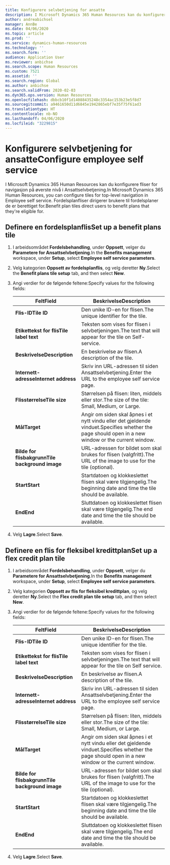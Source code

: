 ```yaml
---
title: Konfigurere selvbetjening for ansatte
description: I Microsoft Dynamics 365 Human Resources kan du konfigurere fliser for navigasjon på øverste nivå i Ansattselvbetjening.
author: andreabichsel
manager: AnnBe
ms.date: 04/06/2020
ms.topic: article
ms.prod: ''
ms.service: dynamics-human-resources
ms.technology: ''
ms.search.form: ''
audience: Application User
ms.reviewer: anbichse
ms.search.scope: Human Resources
ms.custom: 7521
ms.assetid: ''
ms.search.region: Global
ms.author: anbichse
ms.search.validFrom: 2020-02-03
ms.dyn365.ops.version: Human Resources
ms.openlocfilehash: dbbcb10f1d14088435248c3354ac153b23e5f8d7
ms.sourcegitcommit: a9461650d11d6845e1942865ebf7e35f75f61ad3
ms.translationtype: HT
ms.contentlocale: nb-NO
ms.lasthandoff: 04/06/2020
ms.locfileid: "3229815"
---
```

# <a name="configure-employee-self-service"></a><span data-ttu-id="3bb64-103">Konfigurere selvbetjening for ansatte</span><span class="sxs-lookup"><span data-stu-id="3bb64-103">Configure employee self service</span></span>

<span data-ttu-id="3bb64-104">I Microsoft Dynamics 365 Human Resources kan du konfigurere fliser for navigasjon på øverste nivå i Ansattselvbetjening.</span><span class="sxs-lookup"><span data-stu-id="3bb64-104">In Microsoft Dynamics 365 Human Resources, you can configure tiles for top-level navigation in Employee self service.</span></span> <span data-ttu-id="3bb64-105">Fordelsplanfliser dirigerer brukere til fordelsplaner de er berettiget for.</span><span class="sxs-lookup"><span data-stu-id="3bb64-105">Benefit plan tiles direct users to benefit plans that they're eligible for.</span></span>

## <a name="set-up-a-benefit-plans-tile"></a><span data-ttu-id="3bb64-106">Definere en fordelsplanflis</span><span class="sxs-lookup"><span data-stu-id="3bb64-106">Set up a benefit plans tile</span></span>

1. <span data-ttu-id="3bb64-107">I arbeidsområdet **Fordelsbehandling**, under **Oppsett**, velger du **Parametere for Ansattselvbetjening**.</span><span class="sxs-lookup"><span data-stu-id="3bb64-107">In the **Benefits management** workspace, under **Setup**, select **Employee self service parameters**.</span></span>

2. <span data-ttu-id="3bb64-108">Velg kategorien **Oppsett av fordelsplanflis**, og velg deretter **Ny**.</span><span class="sxs-lookup"><span data-stu-id="3bb64-108">Select the **Benefit plans tile setup** tab, and then select **New**.</span></span>

3. <span data-ttu-id="3bb64-109">Angi verdier for de følgende feltene:</span><span class="sxs-lookup"><span data-stu-id="3bb64-109">Specify values for the following fields:</span></span>

   | <span data-ttu-id="3bb64-110">Felt</span><span class="sxs-lookup"><span data-stu-id="3bb64-110">Field</span></span> | <span data-ttu-id="3bb64-111">Beskrivelse</span><span class="sxs-lookup"><span data-stu-id="3bb64-111">Description</span></span> |
   | --- | --- |
   | <span data-ttu-id="3bb64-112">**Flis-ID**</span><span class="sxs-lookup"><span data-stu-id="3bb64-112">**Tile ID**</span></span> | <span data-ttu-id="3bb64-113">Den unike ID-en for flisen.</span><span class="sxs-lookup"><span data-stu-id="3bb64-113">The unique identifier for the tile.</span></span> |
   | <span data-ttu-id="3bb64-114">**Etikettekst for flis**</span><span class="sxs-lookup"><span data-stu-id="3bb64-114">**Tile label text**</span></span> | <span data-ttu-id="3bb64-115">Teksten som vises for flisen i selvbetjeningen.</span><span class="sxs-lookup"><span data-stu-id="3bb64-115">The text that will appear for the tile on Self-service.</span></span> |
   | <span data-ttu-id="3bb64-116">**Beskrivelse**</span><span class="sxs-lookup"><span data-stu-id="3bb64-116">**Description**</span></span> | <span data-ttu-id="3bb64-117">En beskrivelse av flisen.</span><span class="sxs-lookup"><span data-stu-id="3bb64-117">A description of the tile.</span></span> |
   | <span data-ttu-id="3bb64-118">**Internett-adresse**</span><span class="sxs-lookup"><span data-stu-id="3bb64-118">**Internet address**</span></span> | <span data-ttu-id="3bb64-119">Skriv inn URL-adressen til siden Ansattselvbetjening.</span><span class="sxs-lookup"><span data-stu-id="3bb64-119">Enter the URL to the employee self service page.</span></span> |
   | <span data-ttu-id="3bb64-120">**Flisstørrelse**</span><span class="sxs-lookup"><span data-stu-id="3bb64-120">**Tile size**</span></span> | <span data-ttu-id="3bb64-121">Størrelsen på flisen: liten, middels eller stor.</span><span class="sxs-lookup"><span data-stu-id="3bb64-121">The size of the tile: Small, Medium, or Large.</span></span> |
   | <span data-ttu-id="3bb64-122">**Mål**</span><span class="sxs-lookup"><span data-stu-id="3bb64-122">**Target**</span></span> | <span data-ttu-id="3bb64-123">Angir om siden skal åpnes i et nytt vindu eller det gjeldende vinduet.</span><span class="sxs-lookup"><span data-stu-id="3bb64-123">Specifies whether the page should open in a new window or the current window.</span></span> |
   | <span data-ttu-id="3bb64-124">**Bilde for flisbakgrunn**</span><span class="sxs-lookup"><span data-stu-id="3bb64-124">**Tile background image**</span></span> | <span data-ttu-id="3bb64-125">URL-adressen for bildet som skal brukes for flisen (valgfritt).</span><span class="sxs-lookup"><span data-stu-id="3bb64-125">The URL of the image to use for the tile (optional).</span></span> |
   | <span data-ttu-id="3bb64-126">**Start**</span><span class="sxs-lookup"><span data-stu-id="3bb64-126">**Start**</span></span> | <span data-ttu-id="3bb64-127">Startdatoen og klokkeslettet flisen skal være tilgjengelig.</span><span class="sxs-lookup"><span data-stu-id="3bb64-127">The beginning date and time the tile should be available.</span></span> |
   | <span data-ttu-id="3bb64-128">**End**</span><span class="sxs-lookup"><span data-stu-id="3bb64-128">**End**</span></span> | <span data-ttu-id="3bb64-129">Sluttdatoen og klokkeslettet flisen skal være tilgjengelig.</span><span class="sxs-lookup"><span data-stu-id="3bb64-129">The end date and time the tile should be available.</span></span> |

4. <span data-ttu-id="3bb64-130">Velg **Lagre**.</span><span class="sxs-lookup"><span data-stu-id="3bb64-130">Select **Save**.</span></span>

## <a name="set-up-a-flex-credit-plan-tile"></a><span data-ttu-id="3bb64-131">Definere en flis for fleksibel kredittplan</span><span class="sxs-lookup"><span data-stu-id="3bb64-131">Set up a flex credit plan tile</span></span>

1. <span data-ttu-id="3bb64-132">I arbeidsområdet **Fordelsbehandling**, under **Oppsett**, velger du **Parametere for Ansattselvbetjening**.</span><span class="sxs-lookup"><span data-stu-id="3bb64-132">In the **Benefits management** workspace, under **Setup**, select **Employee self service parameters**.</span></span>

2. <span data-ttu-id="3bb64-133">Velg kategorien **Oppsett av flis for fleksibel kredittplan**, og velg deretter **Ny**.</span><span class="sxs-lookup"><span data-stu-id="3bb64-133">Select the **Flex credit plan tile setup** tab, and then select **New**.</span></span>

3. <span data-ttu-id="3bb64-134">Angi verdier for de følgende feltene:</span><span class="sxs-lookup"><span data-stu-id="3bb64-134">Specify values for the following fields:</span></span>

   | <span data-ttu-id="3bb64-135">Felt</span><span class="sxs-lookup"><span data-stu-id="3bb64-135">Field</span></span> | <span data-ttu-id="3bb64-136">Beskrivelse</span><span class="sxs-lookup"><span data-stu-id="3bb64-136">Description</span></span> |
   | --- | --- |
   | <span data-ttu-id="3bb64-137">**Flis-ID**</span><span class="sxs-lookup"><span data-stu-id="3bb64-137">**Tile ID**</span></span> | <span data-ttu-id="3bb64-138">Den unike ID-en for flisen.</span><span class="sxs-lookup"><span data-stu-id="3bb64-138">The unique identifier for the tile.</span></span> |
   | <span data-ttu-id="3bb64-139">**Etikettekst for flis**</span><span class="sxs-lookup"><span data-stu-id="3bb64-139">**Tile label text**</span></span> | <span data-ttu-id="3bb64-140">Teksten som vises for flisen i selvbetjeningen.</span><span class="sxs-lookup"><span data-stu-id="3bb64-140">The text that will appear for the tile on Self service.</span></span> |
   | <span data-ttu-id="3bb64-141">**Beskrivelse**</span><span class="sxs-lookup"><span data-stu-id="3bb64-141">**Description**</span></span> | <span data-ttu-id="3bb64-142">En beskrivelse av flisen.</span><span class="sxs-lookup"><span data-stu-id="3bb64-142">A description of the tile.</span></span> |
   | <span data-ttu-id="3bb64-143">**Internett-adresse**</span><span class="sxs-lookup"><span data-stu-id="3bb64-143">**Internet address**</span></span> | <span data-ttu-id="3bb64-144">Skriv inn URL-adressen til siden Ansattselvbetjening.</span><span class="sxs-lookup"><span data-stu-id="3bb64-144">Enter the URL to the employee self service page.</span></span> |
   | <span data-ttu-id="3bb64-145">**Flisstørrelse**</span><span class="sxs-lookup"><span data-stu-id="3bb64-145">**Tile size**</span></span> | <span data-ttu-id="3bb64-146">Størrelsen på flisen: liten, middels eller stor.</span><span class="sxs-lookup"><span data-stu-id="3bb64-146">The size of the tile: Small, Medium, or Large.</span></span> |
   | <span data-ttu-id="3bb64-147">**Mål**</span><span class="sxs-lookup"><span data-stu-id="3bb64-147">**Target**</span></span> | <span data-ttu-id="3bb64-148">Angir om siden skal åpnes i et nytt vindu eller det gjeldende vinduet.</span><span class="sxs-lookup"><span data-stu-id="3bb64-148">Specifies whether the page should open in a new window or the current window.</span></span> |
   | <span data-ttu-id="3bb64-149">**Bilde for flisbakgrunn**</span><span class="sxs-lookup"><span data-stu-id="3bb64-149">**Tile background image**</span></span> | <span data-ttu-id="3bb64-150">URL-adressen for bildet som skal brukes for flisen (valgfritt).</span><span class="sxs-lookup"><span data-stu-id="3bb64-150">The URL of the image to use for the tile (optional).</span></span> |
   | <span data-ttu-id="3bb64-151">**Start**</span><span class="sxs-lookup"><span data-stu-id="3bb64-151">**Start**</span></span> | <span data-ttu-id="3bb64-152">Startdatoen og klokkeslettet flisen skal være tilgjengelig.</span><span class="sxs-lookup"><span data-stu-id="3bb64-152">The beginning date and time the tile should be available.</span></span> |
   | <span data-ttu-id="3bb64-153">**End**</span><span class="sxs-lookup"><span data-stu-id="3bb64-153">**End**</span></span> | <span data-ttu-id="3bb64-154">Sluttdatoen og klokkeslettet flisen skal være tilgjengelig.</span><span class="sxs-lookup"><span data-stu-id="3bb64-154">The end date and time the tile should be available.</span></span> |

4. <span data-ttu-id="3bb64-155">Velg **Lagre**.</span><span class="sxs-lookup"><span data-stu-id="3bb64-155">Select **Save**.</span></span>
